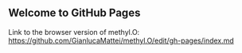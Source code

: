 ## Welcome to GitHub Pages

Link to the browser version of methyl.O:
https://github.com/GianlucaMattei/methyl.O/edit/gh-pages/index.md
